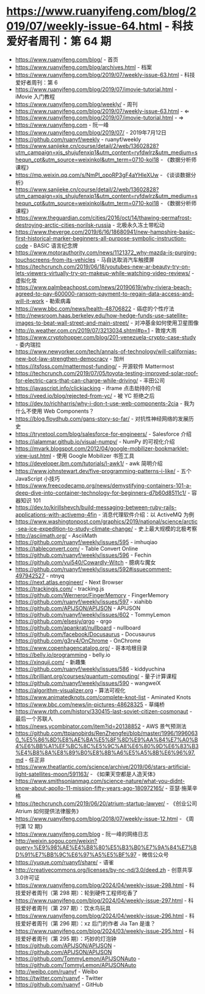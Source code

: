# https://www.ruanyifeng.com/blog/2019/07/weekly-issue-64.html - 科技爱好者周刊：第 64 期

- https://www.ruanyifeng.com/blog/ - 首页
- https://www.ruanyifeng.com/blog/archives.html - 档案
- https://www.ruanyifeng.com/blog/2019/07/weekly-issue-63.html - 科技爱好者周刊：第 6
- https://www.ruanyifeng.com/blog/2019/07/imovie-tutorial.html - iMovie 入门教程
- https://www.ruanyifeng.com/blog/weekly/ - 周刊
- https://www.ruanyifeng.com/blog/2019/07/weekly-issue-63.html - ⇐
- https://www.ruanyifeng.com/blog/2019/07/imovie-tutorial.html - ⇒
- https://www.ruanyifeng.com - 阮一峰
- https://www.ruanyifeng.com/blog/2019/07/ - 2019年7月12日
- https://github.com/ruanyf/weekly - ruanyf/weekly
- https://www.sanjieke.cn/course/detail/2/web/13602828?utm_campaign=xjs_shujufenxip1&utm_content=ryfdwlrz&utm_medium=shequn_cpt&utm_source=weixinkol&utm_term=0710-kol18 - 《数据分析师课程》
- https://mp.weixin.qq.com/s/NmPI_opoRP3gF4aYHIeXUw - 《谈谈数据分析》
- https://www.sanjieke.cn/course/detail/2/web/13602828?utm_campaign=xjs_shujufenxip1&utm_content=ryfdwlrz&utm_medium=shequn_cpt&utm_source=weixinkol&utm_term=0710-kol18 - 《数据分析师课程》
- https://www.theguardian.com/cities/2016/oct/14/thawing-permafrost-destroying-arctic-cities-norilsk-russia - 北极永久冻土带松动
- https://www.theverge.com/2019/6/16/18680941/new-hampshire-basic-first-historical-marker-beginners-all-purpose-symbolic-instruction-code - BASIC 语言纪念牌
- https://www.motorauthority.com/news/1121372_why-mazda-is-purging-touchscreens-from-its-vehicles - 马自达取消汽车触摸屏
- https://techcrunch.com/2019/06/18/youtubes-new-ar-beauty-try-on-lets-viewers-virtually-try-on-makeup-while-watching-video-reviews/ - 虚拟化妆
- https://www.palmbeachpost.com/news/20190619/why-riviera-beach-agreed-to-pay-600000-ransom-payment-to-regain-data-access-and-will-it-work - 勒索病毒
- https://www.bbc.com/news/health-48706822 - 癌症的个性疗法
- http://newsroom.haas.berkeley.edu/how-hedge-funds-use-satellite-images-to-beat-wall-street-and-main-street/ - 对冲基金如何使用卫星图像
- http://p.weather.com.cn/2019/07/3213034.shtml#p=1 - 敦煌大雨
- https://www.cryptohopper.com/blog/201-venezuela-crypto-case-study - 委内瑞拉
- https://www.newyorker.com/tech/annals-of-technology/will-californias-new-bot-law-strengthen-democracy - 加州
- https://itsfoss.com/mattermost-funding/ - 开源软件 Mattermost
- https://techcrunch.com/2019/07/05/toyota-testing-improved-solar-roof-for-electric-cars-that-can-charge-while-driving/ - 丰田公司
- https://javascript.info/clickjacking - iframe 点击劫持的介绍
- https://veed.io/blog/rejected-from-yc/ - 被 YC 拒绝之后
- https://dev.to/richharris/why-i-don-t-use-web-components-2cia - 我为什么不使用 Web Components？
- https://blog.floydhub.com/gans-story-so-far/ - 对抗性神经网络的发展历史
- https://tryretool.com/blog/salesforce-for-engineers/ - Salesforce 介绍
- https://jalammar.github.io/visual-numpy/ - NumPy 的可视化介绍
- https://mvark.blogspot.com/2012/04/google-mobilizer-bookmarklet-view-just.html - 使用 Google Mobilizer 书签工具
- https://developer.ibm.com/tutorials/l-awk1/ - awk 简明介绍
- https://www.johnstewart.dev/five-programming-patterns-i-like/ - 五个 JavaScript 小技巧
- https://www.freecodecamp.org/news/demystifying-containers-101-a-deep-dive-into-container-technology-for-beginners-d7b60d8511c1/ - 容器知识 101
- https://dev.to/kirillshevch/build-messaging-between-ruby-rails-applications-with-activemq-4fin - 消息代理软件介绍：以 ActiveMQ 为例
- https://www.washingtonpost.com/graphics/2019/national/science/arctic-sea-ice-expedition-to-study-climate-change/ - 史上最大规模的北极考察
- http://asciimath.org/ - AsciiMath
- https://github.com/ruanyf/weekly/issues/595 - imhuqiao
- https://tableconvert.com/ - Table Convert Online
- https://github.com/ruanyf/weekly/issues/596 - Fechin
- https://github.com/yui540/Cowardly-Witch - 臆病な魔女
- https://github.com/ruanyf/weekly/issues/592#issuecomment-497942527 - ntnyq
- https://next.atlas.engineer/ - Next Browser
- https://trackingjs.com/ - tracking.js
- https://github.com/Werneror/FingerMemory - FingerMemory
- https://github.com/ruanyf/weekly/issues/597 - xiahibb
- https://github.com/APIJSON/APIJSON - APIJSON
- https://github.com/ruanyf/weekly/issues/602 - TommyLemon
- https://github.com/elsesiy/qrgo - qrgo
- https://github.com/apankrat/nullboard - nullboard
- https://github.com/facebook/Docusaurus - Docusaurus
- https://github.com/g3rv4/OnChrome - OnChrome
- https://www.copenhagencatalog.org/ - 哥本哈根目录
- https://belly.io/programming - belly.io
- https://xinquji.com/ - 新趣集
- https://github.com/ruanyf/weekly/issues/586 - kiddyuchina
- https://brilliant.org/courses/quantum-computing/ - 量子计算课程
- https://github.com/ruanyf/weekly/issues/590 - wangweiX
- https://algorithm-visualizer.org - 算法可视化
- https://www.animatedknots.com/complete-knot-list - Aminated Knots
- https://www.bbc.com/news/in-pictures-48628325 - 草绳桥
- https://www.rbth.com/history/330415-last-soviet-citizen-cosmonaut - 最后一个苏联人
- https://news.ycombinator.com/item?id=20138852 - AWS 景气预测法
- https://github.com/ttpianobirds/RenZhengfei/blob/master/1996/19960630_%E5%86%8D%E8%AE%BA%E5%8F%8D%E9%AA%84%E7%A0%B4%E6%BB%A1%EF%BC%8C%E5%9C%A8%E6%80%9D%E6%83%B3%E4%B8%8A%E8%89%B0%E8%8B%A6%E5%A5%8B%E6%96%97.md - 任正非
- https://www.theatlantic.com/science/archive/2019/06/stars-artificial-light-satellites-moon/591163/ - 《如果天空都是人造天体》
- https://www.smithsonianmag.com/science-nature/what-you-didnt-know-about-apollo-11-mission-fifty-years-ago-180972165/ - 亚瑟·施莱辛格
- https://techcrunch.com/2019/06/20/atrium-startup-lawyer/ - 《创业公司 Atrium 如何提供法律服务》
- https://www.ruanyifeng.com/blog/2018/07/weekly-issue-12.html - 《周刊第 12 期》
- https://www.ruanyifeng.com/blog - 阮一峰的网络日志
- http://weixin.sogou.com/weixin?query=%E9%98%AE%E4%B8%80%E5%B3%B0%E7%9A%84%E7%BD%91%E7%BB%9C%E6%97%A5%E5%BF%97 - 微信公众号
- https://yuque.com/ruanyf/share/ - 语雀
- http://creativecommons.org/licenses/by-nc-nd/3.0/deed.zh - 创意共享3.0许可证
- https://www.ruanyifeng.com/blog/2024/04/weekly-issue-298.html - 科技爱好者周刊（第 298 期）：轮到硬件工程师吃香了
- https://www.ruanyifeng.com/blog/2024/04/weekly-issue-297.html - 科技爱好者周刊（第 297 期）：饮水鸟玩具
- https://www.ruanyifeng.com/blog/2024/04/weekly-issue-296.html - 科技爱好者周刊（第 296 期）：xz 后门的作者 Jia Tan 是谁？
- https://www.ruanyifeng.com/blog/2024/03/weekly-issue-295.html - 科技爱好者周刊（第 295 期）：巧妙的灯泡钟
- https://github.com/APIJSON/APIJSON - https://github.com/APIJSON/APIJSON
- https://github.com/TommyLemon/APIJSONAuto - https://github.com/TommyLemon/APIJSONAuto
- http://weibo.com/ruanyf - Weibo
- https://twitter.com/ruanyf - Twitter
- https://github.com/ruanyf - GitHub